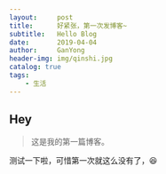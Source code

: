 ```yaml
---
layout:     post
title:      好紧张，第一次发博客~ 
subtitle:   Hello Blog
date:       2019-04-04
author:     GanYong
header-img: img/qinshi.jpg
catalog: true
tags:
    - 生活
---
```

## Hey
>这是我的第一篇博客。

测试一下啦，可惜第一次就这么没有了，😆
